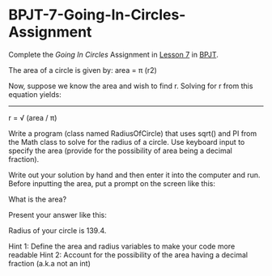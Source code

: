 # BPJT-7-Going-In-Circles-Assignment
Complete the _Going In Circles_ Assignment in [Lesson 7](https://drive.google.com/file/d/1txkcFJNP38F02N9CfXSnaqQdfTvoOtgE/view?usp=sharing) in [BPJT](https://drive.google.com/file/d/1khkhu3q0Rbj6VumUkwz1lBz6oSWMF_XH/view?usp=sharing). 

The area of a circle is given by:
area = π (r2)

Now, suppose we know the area and wish to find r. Solving for r from this equation
yields:
________
r = √ (area / π)

Write a program (class named RadiusOfCircle) that uses sqrt() and PI from the Math class to solve for the radius of a circle. Use keyboard input to specify the area (provide for the possibility of area being a decimal fraction).

Write out your solution by hand and then enter it into the computer and run. Before inputting the area, put a prompt on the screen like this:

What is the area?

Present your answer like this:

Radius of your circle is 139.4.

Hint 1: Define the area and radius variables to make your code more readable
Hint 2: Account for the possibility of the area having a decimal fraction (a.k.a not an int)

